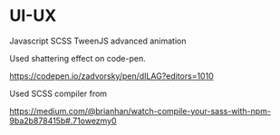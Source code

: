 # UI-UX
Javascript SCSS TweenJS advanced animation 

Used shattering effect on code-pen.

https://codepen.io/zadvorsky/pen/dILAG?editors=1010


Used SCSS compiler from 

https://medium.com/@brianhan/watch-compile-your-sass-with-npm-9ba2b878415b#.71owezmy0
